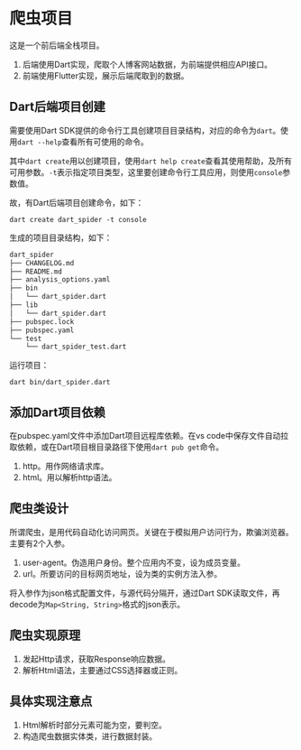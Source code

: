 # 爬虫项目

这是一个前后端全栈项目。

1. 后端使用Dart实现，爬取个人博客网站数据，为前端提供相应API接口。
2. 前端使用Flutter实现，展示后端爬取到的数据。

## Dart后端项目创建

需要使用Dart SDK提供的命令行工具创建项目目录结构，对应的命令为`dart`。使用`dart --help`查看所有可使用的命令。

其中`dart create`用以创建项目，使用`dart help create`查看其使用帮助，及所有可用参数。`-t`表示指定项目类型，这里要创建命令行工具应用，则使用`console`参数值。

故，有Dart后端项目创建命令，如下：

```shell
dart create dart_spider -t console
```

生成的项目目录结构，如下：

```markdown
dart_spider
├── CHANGELOG.md
├── README.md
├── analysis_options.yaml
├── bin
│   └── dart_spider.dart
├── lib
│   └── dart_spider.dart
├── pubspec.lock
├── pubspec.yaml
└── test
    └── dart_spider_test.dart
```

运行项目：

```shell
dart bin/dart_spider.dart
```

## 添加Dart项目依赖

在pubspec.yaml文件中添加Dart项目远程库依赖。在vs code中保存文件自动拉取依赖，或在Dart项目根目录路径下使用`dart pub get`命令。

1. http。用作网络请求库。
2. html。用以解析http语法。

## 爬虫类设计

所谓爬虫，是用代码自动化访问网页。关键在于模拟用户访问行为，欺骗浏览器。主要有2个入参。

1. user-agent。伪造用户身份。整个应用内不变，设为成员变量。
2. url。所要访问的目标网页地址，设为类的实例方法入参。

将入参作为json格式配置文件，与源代码分隔开，通过Dart SDK读取文件，再decode为`Map<String, String>`格式的json表示。

## 爬虫实现原理

1. 发起Http请求，获取Response响应数据。
2. 解析Html语法，主要通过CSS选择器或正则。

## 具体实现注意点

1. Html解析时部分元素可能为空，要判空。
2. 构造爬虫数据实体类，进行数据封装。